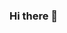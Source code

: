 ### Hi there 👋

<!--
**TaimoorI1/TaimoorI1** is a ✨ _special_ ✨ repository because its `README.md` (this file) appears on your GitHub profile.

Here are some ideas to get you started:

- 🌱 I’m currently learning machine learning and deep learning
- 👯 I’m looking to collaborate on machine learning projects
- 🤔 I’m looking for help with deep learning.
- 💬 Ask me about anything!
- 📫 How to reach me: www.linkedin.com/in/taimooriqbal
- 😄 Pronouns: He/Him
-->
